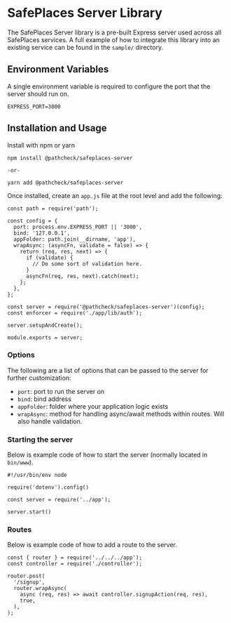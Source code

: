 # SafePlaces Server Library

The SafePlaces Server library is a pre-built Express server used across all SafePlaces services. A full example of how to integrate this library into an existing service can be found in the `sample/` directory.

## Environment Variables

A single environment variable is required to configure the port that the server should run on.

```
EXPRESS_PORT=3000
```

## Installation and Usage

Install with npm or yarn

```
npm install @pathcheck/safeplaces-server

-or-

yarn add @pathcheck/safeplaces-server
```

Once installed, create an `app.js` file at the root level and add the following:

```
const path = require('path');

const config = {
  port: process.env.EXPRESS_PORT || '3000',
  bind: '127.0.0.1',
  appFolder: path.join(__dirname, 'app'),
  wrapAsync: (asyncFn, validate = false) => {
    return (req, res, next) => {
      if (validate) {
        // Do some sort of validation here.
      }
      asyncFn(req, res, next).catch(next);
    };
  },
};

const server = require('@pathcheck/safeplaces-server')(config);
const enforcer = require('./app/lib/auth');

server.setupAndCreate();

module.exports = server;

```

### Options

The following are a list of options that can be passed to the server for further customization:

- `port`: port to run the server on
- `bind`: bind address
- `appFolder`: folder where your application logic exists
- `wrapAsync`: method for handling async/await methods within routes.  Will also handle validation.

### Starting the server

Below is example code of how to start the server (normally located in `bin/www`).

```
#!/usr/bin/env node

require('dotenv').config()

const server = require('../app');

server.start()
```

### Routes

Below is example code of how to add a route to the server.

```
const { router } = require('../../../app');
const controller = require('./controller');

router.post(
  '/signup',
  router.wrapAsync(
    async (req, res) => await controller.signupAction(req, res),
    true,
  ),
);
```
